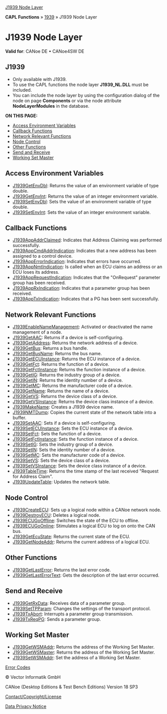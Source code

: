[J1939 Node Layer](../../../../../CANoeDEFamily.htm#Topics/CAPLFunctions/J1939/J1939NodeLayer/CAPLfunctionsJ1939NLOverview.md)

**CAPL Functions** » [1939](../CAPLfunctionsJ1939StartPage.md) » J1939 Node Layer

# J1939 Node Layer

**Valid for**: CANoe DE • CANoe4SW DE

## J1939

- Only available with J1939.
- To use the CAPL functions the node layer **J1939_NL.DLL** must be included.
- You can include the node layer by using the configuration dialog of the node on page **Components** or via the node attribute **NodeLayerModules** in the database.

**ON THIS PAGE:**

- [Access Environment Variables](#Access)
- [Callback Functions](#Callback)
- [Network Relevant Functions](#Network)
- [Node Control](#Node)
- [Other Functions](#Other)
- [Send and Receive](#Send)
- [Working Set Master](#WorkingSetMaster)

## Access Environment Variables 

- [J1939GetEnvDbl](Functions/CAPLfunctionJ1939GetEnvDbl.md): Returns the value of an environment variable of type double.
- [J1939GetEnvInt](Functions/CAPLfunctionJ1939GetEnvInt.md): Returns the value of an integer environment variable.
- [J1939SetEnvDbl](Functions/CAPLfunctionJ1939SetEnvDbl.md): Sets the value of an environment variable of type double.
- [J1939SetEnvInt](Functions/CAPLfunctionJ1939SetEnvInt.md): Sets the value of an integer environment variable.

## Callback Functions 

- [J1939AppAddrClaimed](Functions/CAPLfunctionJ1939AppAddrClaimed.md): Indicates that Address Claiming was performed successfully.
- [J1939AppCmdAddrIndication](Functions/CAPLfunctionJ1939AppCmdAddrIndication.md): Indicates that a new address has been assigned to a control device.
- [J1939AppErrorIndication](Functions/CAPLfunctionJ1939AppErrorIndication.md): Indicates that errors have occurred.
- [J1939AppNmtIndication](Functions/CAPLfunctionJ1939AppNmtIndication.md): Is called when an ECU claims an address or an ECU loses its address.
- [J1939AppRequestIndication](Functions/CAPLfunctionJ1939AppRequestIndication.md): Indicates that the "OnRequest" parameter group has been received.
- [J1939AppRxIndication](Functions/CAPLfunctionJ1939AppRxIndication.md): Indicates that a parameter group has been received.
- [J1939AppTxIndication](Functions/CAPLfunctionJ1939AppTxIndication.md): Indicates that a PG has been sent successfully.

## Network Relevant Functions 

- [J1939EnableNameManagement](Functions/CAPLfunctionJ1939EnableNameManagement.md): Activated or deactivated the name management of a node.
- [J1939GetAAC](Functions/CAPLfunctionJ1939Get.md): Returns if a device is self-configuring.
- [J1939GetAddress](Functions/CAPLfunctionJ1939GetAddress.md): Returns the network address of a device.
- [J1939GetBus](Functions/CAPLfunctionj1939getbus.md): Returns a bus handle.
- [J1939GetBusName](Functions/CAPLfunctionj1939getbusname.md): Returns the bus name.
- [J1939GetECUInstance](Functions/CAPLfunctionJ1939Get.md): Returns the ECU instance of a device.
- [J1939GetFct](Functions/CAPLfunctionJ1939Get.md): Returns the function of a device.
- [J1939GetFctInstance](Functions/CAPLfunctionJ1939Get.md): Returns the function instance of a device.
- [J1939GetIG](Functions/CAPLfunctionJ1939Get.md): Returns the industry group of a device.
- [J1939GetIN](Functions/CAPLfunctionJ1939Get.md): Returns the identity number of a device.
- [J1939GetMC](Functions/CAPLfunctionJ1939Get.md): Returns the manufacturer code of a device.
- [J1939GetName](Functions/CAPLfunctionJ1939GetName.md): Returns the name of a device.
- [J1939GetVS](Functions/CAPLfunctionJ1939Get.md): Returns the device class of a device.
- [J1939GetVSInstance](Functions/CAPLfunctionJ1939Get.md): Returns the device class instance of a device.
- [J1939MakeName](Functions/CAPLfunctionJ1939MakeName.md): Creates a J1939 device name.
- [J1939NMTDump](Functions/CAPLfunctionJ1939NMTDump.md): Copies the current state of the network table into a buffer.
- [J1939SetAAC](Functions/CAPLfunctionJ1939Set.md): Sets if a device is self-configuring.
- [J1939SetECUInstance](Functions/CAPLfunctionJ1939Set.md): Sets the ECU instance of a device.
- [J1939SetFct](Functions/CAPLfunctionJ1939Set.md): Sets the function of a device.
- [J1939SetFctInstance](Functions/CAPLfunctionJ1939Set.md): Sets the function instance of a device.
- [J1939SetIG](Functions/CAPLfunctionJ1939Set.md): Sets the industry group of a device.
- [J1939SetIN](Functions/CAPLfunctionJ1939Set.md): Sets the identity number of a device.
- [J1939SetMC](Functions/CAPLfunctionJ1939Set.md): Sets the manufacturer code of a device.
- [J1939SetVS](Functions/CAPLfunctionJ1939Set.md): Sets the device class of a device.
- [J1939SetVSInstance](Functions/CAPLfunctionJ1939Set.md): Sets the device class instance of a device.
- [J1939TableTime](Functions/CAPLfunctionJ1939TableTime.md): Returns the time stamp of the last received "Request for Address Claim".
- [J1939UpdateTable](Functions/CAPLfunctionJ1939UpdateTable.md): Updates the network table.

## Node Control 

- [J1939CreateECU](Functions/CAPLfunctionJ1939CreateECU.md): Sets up a logical node within a CANoe network node.
- [J1939DestroyECU](Functions/CAPLfunctionJ1939DestroyECU.md): Deletes a logical node.
- [J1939ECUGoOffline](Functions/CAPLfunctionJ1939ECUGoOffline.md): Switches the state of the ECU to offline.
- [J1939ECUGoOnline](Functions/CAPLfunctionJ1939ECUGoOnline.md): Stimulates a logical ECU to log on onto the CAN bus.
- [J1939GetEcuState](Functions/CAPLfunctionJ1939GetEcuState.md): Returns the current state of the ECU.
- [J1939GetNodeAddr](Functions/CAPLfunctionJ1939GetNodeAddr.md): Returns the current address of a logical ECU.

## Other Functions 

- [J1939GetLastError](Functions/CAPLfunctionJ1939Getlasterror.md): Returns the last error code.
- [J1939GetLastErrorText](Functions/CAPLfunctionJ1939Getlasterrortext.md): Gets the description of the last error occurred.

## Send and Receive 

- [J1939GetRxData](Functions/CAPLfunctionJ1939GetRxData.md): Receives data of a parameter group.
- [J1939SetTPParam](Functions/CAPLfunctionJ1939SetTPParam.md): Changes the settings of the transport protocol.
- [J1939TxAbort](Functions/CAPLfunctionJ1939TxAbort.md): Interrupts a parameter group transmission.
- [J1939TxReqPG](Functions/CAPLfunctionJ1939TxReqPG.md): Sends a parameter group.

## Working Set Master 

- [J1939GetWSMAddr](Functions/CAPLfunctionJ1939GetWSMAddr.md): Returns the address of the Working Set Master.
- [J1939GetWSMaster](Functions/CAPLfunctionJ1939GetWSMaster.md): Returns the address of the Working Set Master.
- [J1939SetWSMAddr](Functions/CAPLfunctionJ1939SetWSMAddr.md): Set the address of a Working Set Master.

[Error Codes](CAPLfunctionsJ1939NLErrorCodes.md)

© Vector Informatik GmbH

CANoe (Desktop Editions & Test Bench Editions) Version 18 SP3

[Contact/Copyright/License](../../../Shared/ContactCopyrightLicense.md)

[Data Privacy Notice](https://www.vector.com/int/en/company/get-info/privacy-policy/)
